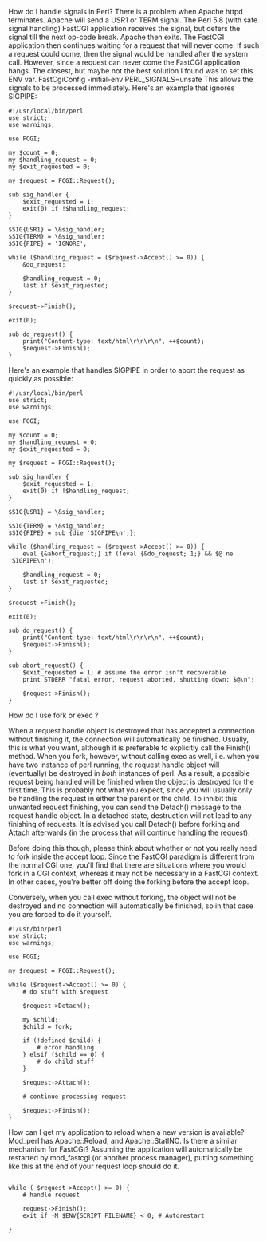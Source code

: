<a name="PerlSignals">How do I handle signals in Perl?</a> There is a problem when Apache httpd terminates. Apache will send a USR1 or TERM signal. The Perl 5.8 (with safe signal handling) FastCGI application receives the signal, but defers the signal till the next op-code break. Apache then exits. The FastCGI application then continues waiting for a request that will never come. If such a request could come, then the signal would be handled after the system call. However, since a request can never come the FastCGI application hangs. The closest, but maybe not the best solution I found was to set this ENV var. FastCgiConfig -initial-env PERL_SIGNALS=unsafe This allows the signals to be processed immediately. Here's an example that ignores SIGPIPE:

```
#!/usr/local/bin/perl
use strict;
use warnings;

use FCGI;

my $count = 0;
my $handling_request = 0;
my $exit_requested = 0;

my $request = FCGI::Request();

sub sig_handler {
    $exit_requested = 1;
    exit(0) if !$handling_request;
}

$SIG{USR1} = \&sig_handler;
$SIG{TERM} = \&sig_handler;
$SIG{PIPE} = 'IGNORE';

while ($handling_request = ($request->Accept() >= 0)) {
    &do_request;

    $handling_request = 0;
    last if $exit_requested;
}

$request->Finish();

exit(0);

sub do_request() {
    print("Content-type: text/html\r\n\r\n", ++$count);
    $request->Finish();
}
```

Here's an example that handles SIGPIPE in order to abort the request as quickly as possible:

```
#!/usr/local/bin/perl
use strict;
use warnings;

use FCGI;

my $count = 0;
my $handling_request = 0;
my $exit_requested = 0;

my $request = FCGI::Request();

sub sig_handler {
    $exit_requested = 1;
    exit(0) if !$handling_request;
}

$SIG{USR1} = \&sig_handler;

$SIG{TERM} = \&sig_handler;
$SIG{PIPE} = sub {die 'SIGPIPE\n';};

while ($handling_request = ($request->Accept() >= 0)) {
    eval {&abort_request;} if (!eval {&do_request; 1;} && $@ ne 'SIGPIPE\n');

    $handling_request = 0;
    last if $exit_requested;
}

$request->Finish();

exit(0);

sub do_request() {
    print("Content-type: text/html\r\n\r\n", ++$count);
    $request->Finish();
}

sub abort_request() {
    $exit_requested = 1; # assume the error isn't recoverable
    print STDERR "fatal error, request aborted, shutting down: $@\n";

    $request->Finish();
}
```

<a name="Perlfork">How do I use fork or exec ?</a>

When a request handle object is destroyed that has accepted a connection without finishing it, the connection will automatically be finished. Usually, this is what you want, although it is preferable to explicitly call the Finish() method. When you fork, however, without calling exec as well, i.e. when you have two instance of perl running, the request handle object will (eventually) be destroyed in _both_ instances of perl. As a result, a possible request being handled will be finished when the object is destroyed for the first time. This is probably not what you expect, since you will usually only be handling the request in either the parent or the child. To inhibit this unwanted request finishing, you can send the Detach() message to the request handle object. In a detached state, destruction will not lead to any finishing of requests. It is advised you call Detach() before forking and Attach afterwards (in the process that will continue handling the request).

Before doing this though, please think about whether or not you really need to fork inside the accept loop. Since the FastCGI paradigm is different from the normal CGI one, you'll find that there are situations where you would fork in a CGI context, whereas it may not be necessary in a FastCGI context. In other cases, you're better off doing the forking before the accept loop.

Conversely, when you call exec without forking, the object will not be destroyed and no connection will automatically be finished, so in that case you are forced to do it yourself.

```
#!/usr/bin/perl 
use strict;
use warnings;

use FCGI;

my $request = FCGI::Request();

while ($request->Accept() >= 0) {
    # do stuff with $request

    $request->Detach();

    my $child;
    $child = fork;

    if (!defined $child) {
        # error handling
    } elsif ($child == 0) {
        # do child stuff
    }

    $request->Attach();

    # continue processing request

    $request->Finish();
}
```

<a name="perl_application_reload"></a>How can I get my application to reload when a new version is available? Mod_perl has Apache::Reload, and Apache::StatINC. Is there a similar mechanism for FastCGI? Assuming the application will automatically be restarted by mod_fastcgi (or another process manager), putting something like this at the end of your request loop should do it.

```
 
while ( $request->Accept() >= 0) {
    # handle request

    request->Finish();
    exit if -M $ENV{SCRIPT_FILENAME} < 0; # Autorestart

}
```
